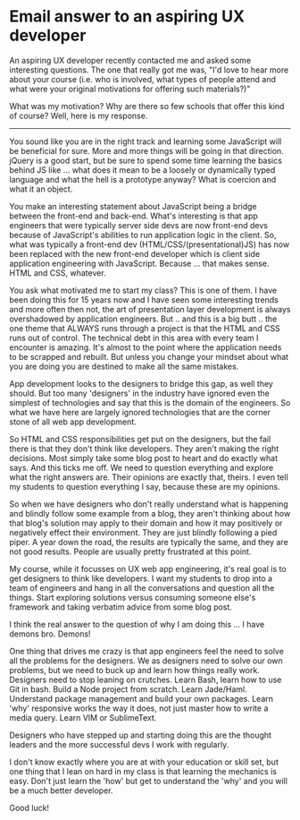 # Email answer to an aspiring UX developer

An aspiring UX developer recently contacted me and asked some interesting questions. The one that really got me was, "I'd love to hear more about your course (i.e. who is involved, what types of people attend and what were your original motivations for offering such materials?)"

What was my motivation? Why are there so few schools that offer this kind of course? Well, here is my response.

----------

You sound like you are in the right track and learning some JavaScript will be beneficial for sure. More and more things will be going in that direction. jQuery is a good start, but be sure to spend some time learning the basics behind JS like ... what does it mean to be a loosely or dynamically typed language and what the hell is a prototype anyway? What is coercion and what it an object.

You make an interesting statement about JavaScript being a bridge between the front-end and back-end. What's interesting is that app engineers that were typically server side devs are now front-end devs because of JavaScript's abilities to run application logic in the client. So, what was typically a front-end dev (HTML/CSS/(presentational)JS) has now been replaced with the new front-end developer which is client side application engineering with JavaScript. Because ... that makes sense. HTML and CSS, whatever.

You ask what motivated me to start my class? This is one of them. I have been doing this for 15 years now and I have seen some interesting trends and more often then not, the art of presentation layer development is always overshadowed by application engineers. But .. and this is a big butt .. the one theme that ALWAYS runs through a project is that the HTML and CSS runs out of control. The technical debt in this area with every team I encounter is amazing. It's almost to the point where the application needs to be scrapped and rebuilt. But unless you change your mindset about what you are doing you are destined to make all the same mistakes.

App development looks to the designers to bridge this gap, as well they should. But too many 'designers' in the industry have ignored even the simplest of technologies and say that this is the domain of the engineers. So what we have here are largely ignored technologies that are the corner stone of all web app development.

So HTML and CSS responsibilities get put on the designers, but the fail there is that they don't think like developers. They aren't making the right decisions. Most simply take some blog post to heart and do exactly what <enter any UI blog author> says. And this ticks me off. We need to question everything and explore what the right answers are. Their opinions are exactly that, theirs. I even tell my students to question everything I say, because these are my opinions.

So when we have designers who don't really understand what is happening and blindly follow some example from a blog, they aren't thinking about how that blog's solution may apply to their domain and how it may positively or negatively effect their environment. They are just blindly following a pied piper.  A year down the road, the results are typically the same, and they are not good results. People are usually pretty frustrated at this point.

My course, while it focusses on UX web app engineering, it's real goal is to get designers to think like developers. I want my students to drop into a team of engineers and hang in all the conversations and question all the things. Start exploring solutions versus consuming someone else's framework and taking verbatim advice from some blog post.

I think the real answer to the question of why I am doing this ... I have demons bro. Demons!

One thing that drives me crazy is that app engineers feel the need to solve all the problems for the designers. We as designers need to solve our own problems, but we need to buck up and learn how things really work. Designers need to stop leaning on crutches. Learn Bash, learn how to use Git in bash. Build a Node project from scratch. Learn Jade/Haml. Understand package management and build your own packages. Learn 'why' responsive works the way it does, not just master how to write a media query. Learn VIM or SublimeText.

Designers who have stepped up and starting doing this are the thought leaders and the more successful devs I work with regularly.

I don't know exactly where you are at with your education or skill set, but one thing that I lean on hard in my class is that learning the mechanics is easy. Don't just learn the 'how' but get to understand the 'why' and you will be a much better developer.

Good luck!
